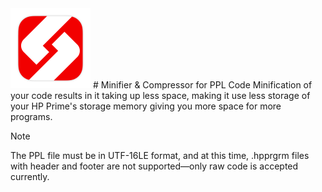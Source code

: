 <img src="https://raw.githubusercontent.com/Insoft-UK/PrimeSDK/main/assets/insoft.png" style="width: 128px" />
# Minifier & Compressor for PPL Code
Minification of your code results in it taking up less space, making it use less storage of your HP Prime's storage memory giving you more space for more programs.

> [!NOTE]
The PPL file must be in UTF-16LE format, and at this time, .hpprgrm files with header and footer are not supported—only raw code is accepted currently.
